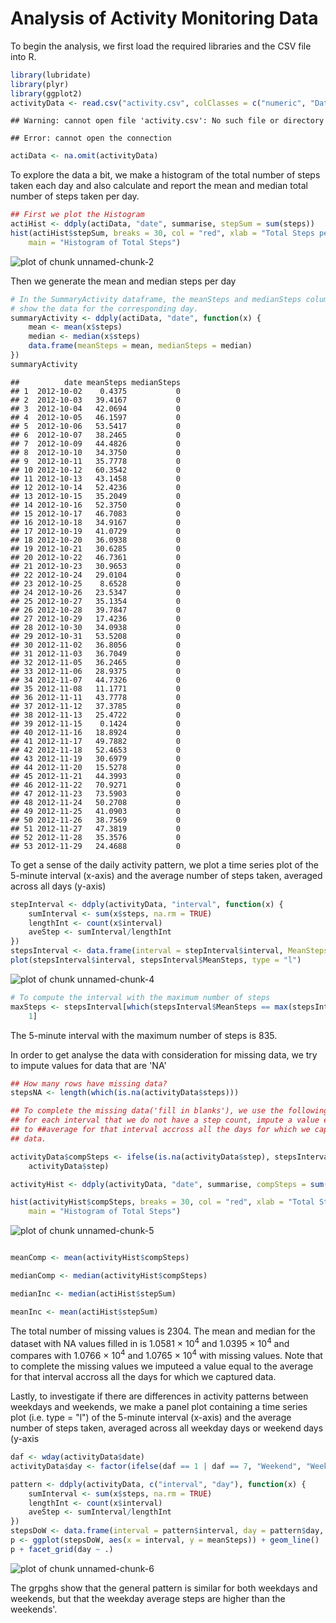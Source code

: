 Analysis of Activity Monitoring Data
========================================================

To begin the analysis, we first load the required libraries and the CSV file into R. 



```r
library(lubridate)
library(plyr)
library(ggplot2)
activityData <- read.csv("activity.csv", colClasses = c("numeric", "Date", "numeric"))
```

```
## Warning: cannot open file 'activity.csv': No such file or directory
```

```
## Error: cannot open the connection
```

```r
actiData <- na.omit(activityData)
```


To explore the data a bit, we make a histogram of the total number of steps taken each day and also calculate and report the mean and median total number of steps taken per day.




```r
## First we plot the Histogram
actiHist <- ddply(actiData, "date", summarise, stepSum = sum(steps))
hist(actiHist$stepSum, breaks = 30, col = "red", xlab = "Total Steps per Day", 
    main = "Histogram of Total Steps")
```

![plot of chunk unnamed-chunk-2](figure/unnamed-chunk-2.png) 



Then we generate the mean and median steps per day


```r
# In the SummaryActivity dataframe, the meanSteps and medianSteps colums
# show the data for the corresponding day.
summaryActivity <- ddply(actiData, "date", function(x) {
    mean <- mean(x$steps)
    median <- median(x$steps)
    data.frame(meanSteps = mean, medianSteps = median)
})
summaryActivity
```

```
##          date meanSteps medianSteps
## 1  2012-10-02    0.4375           0
## 2  2012-10-03   39.4167           0
## 3  2012-10-04   42.0694           0
## 4  2012-10-05   46.1597           0
## 5  2012-10-06   53.5417           0
## 6  2012-10-07   38.2465           0
## 7  2012-10-09   44.4826           0
## 8  2012-10-10   34.3750           0
## 9  2012-10-11   35.7778           0
## 10 2012-10-12   60.3542           0
## 11 2012-10-13   43.1458           0
## 12 2012-10-14   52.4236           0
## 13 2012-10-15   35.2049           0
## 14 2012-10-16   52.3750           0
## 15 2012-10-17   46.7083           0
## 16 2012-10-18   34.9167           0
## 17 2012-10-19   41.0729           0
## 18 2012-10-20   36.0938           0
## 19 2012-10-21   30.6285           0
## 20 2012-10-22   46.7361           0
## 21 2012-10-23   30.9653           0
## 22 2012-10-24   29.0104           0
## 23 2012-10-25    8.6528           0
## 24 2012-10-26   23.5347           0
## 25 2012-10-27   35.1354           0
## 26 2012-10-28   39.7847           0
## 27 2012-10-29   17.4236           0
## 28 2012-10-30   34.0938           0
## 29 2012-10-31   53.5208           0
## 30 2012-11-02   36.8056           0
## 31 2012-11-03   36.7049           0
## 32 2012-11-05   36.2465           0
## 33 2012-11-06   28.9375           0
## 34 2012-11-07   44.7326           0
## 35 2012-11-08   11.1771           0
## 36 2012-11-11   43.7778           0
## 37 2012-11-12   37.3785           0
## 38 2012-11-13   25.4722           0
## 39 2012-11-15    0.1424           0
## 40 2012-11-16   18.8924           0
## 41 2012-11-17   49.7882           0
## 42 2012-11-18   52.4653           0
## 43 2012-11-19   30.6979           0
## 44 2012-11-20   15.5278           0
## 45 2012-11-21   44.3993           0
## 46 2012-11-22   70.9271           0
## 47 2012-11-23   73.5903           0
## 48 2012-11-24   50.2708           0
## 49 2012-11-25   41.0903           0
## 50 2012-11-26   38.7569           0
## 51 2012-11-27   47.3819           0
## 52 2012-11-28   35.3576           0
## 53 2012-11-29   24.4688           0
```



To get a sense of the daily activity pattern, we plot a time series plot of the 5-minute interval (x-axis) and the average number of steps taken, averaged across all days (y-axis)



```r
stepInterval <- ddply(activityData, "interval", function(x) {
    sumInterval <- sum(x$steps, na.rm = TRUE)
    lengthInt <- count(x$interval)
    aveStep <- sumInterval/lengthInt
})
stepsInterval <- data.frame(interval = stepInterval$interval, MeanSteps = stepInterval$freq)
plot(stepsInterval$interval, stepsInterval$MeanSteps, type = "l")
```

![plot of chunk unnamed-chunk-4](figure/unnamed-chunk-4.png) 

```r
# To compute the interval with the maximum number of steps
maxSteps <- stepsInterval[which(stepsInterval$MeanSteps == max(stepsInterval$MeanSteps)), 
    1]
```

The 5-minute interval with the maximum number of steps is 835.

In order to get analyse the data with consideration for missing data, we try to impute values for data that are 'NA'


```r
## How many rows have missing data?
stepsNA <- length(which(is.na(activityData$steps)))

## To complete the missing data('fill in blanks'), we use the following rule:
## for each interval that we do not have a step count, impute a value equal
## to ##average for that interval accross all the days for which we captured
## data.

activityData$compSteps <- ifelse(is.na(activityData$step), stepsInterval$MeanSteps, 
    activityData$step)

activityHist <- ddply(activityData, "date", summarise, compSteps = sum(compSteps))

hist(activityHist$compSteps, breaks = 30, col = "red", xlab = "Total Steps (missing values filled in)", 
    main = "Histogram of Total Steps")
```

![plot of chunk unnamed-chunk-5](figure/unnamed-chunk-5.png) 

```r

meanComp <- mean(activityHist$compSteps)

medianComp <- median(activityHist$compSteps)

medianInc <- median(actiHist$stepSum)

meanInc <- mean(actiHist$stepSum)
```


The total number of missing values is 2304. The mean and median for the dataset with NA values filled in is 1.0581 &times; 10<sup>4</sup> and 1.0395 &times; 10<sup>4</sup> and compares with 1.0766 &times; 10<sup>4</sup> and 1.0765 &times; 10<sup>4</sup> with missing values. Note that to complete the missing values we imputeed a value equal to the average for that interval accross all the days for which we captured data.

Lastly, to investigate if there are differences in activity patterns between weekdays and weekends, we make a panel plot containing a time series plot (i.e. type = "l") of the 5-minute interval (x-axis) and the average number of steps taken, averaged across all weekday days or weekend days (y-axis


```r
daf <- wday(activityData$date)
activityData$day <- factor(ifelse(daf == 1 | daf == 7, "Weekend", "Weekday"))

pattern <- ddply(activityData, c("interval", "day"), function(x) {
    sumInterval <- sum(x$steps, na.rm = TRUE)
    lengthInt <- count(x$interval)
    aveStep <- sumInterval/lengthInt
})
stepsDoW <- data.frame(interval = pattern$interval, day = pattern$day, meanSteps = pattern$freq)
p <- ggplot(stepsDoW, aes(x = interval, y = meanSteps)) + geom_line()
p + facet_grid(day ~ .)
```

![plot of chunk unnamed-chunk-6](figure/unnamed-chunk-6.png) 


The grpghs show that the general pattern is similar for both weekdays and weekends, but that the weekday average steps are higher than the weekends'.








